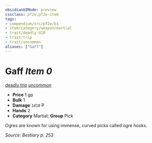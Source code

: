 ```yaml
---
obsidianUIMode: preview
cssclass: pf2e,pf2e-item
tags:
- compendium/src/pf2e/b1
- item/category/weapon/martial
- trait/deadly-d10
- trait/trip
- trait/uncommon
aliases: ["Gaff"]
---
```

# Gaff *Item 0*  
[deadly <d10>](../../../Rules/traits/deadly.md)  [trip](../../../Rules/traits/trip.md)  [uncommon](../../../Rules/traits/uncommon.md)  

- **Price** 1 gp
- **Bulk** 1
- **Damage** `1d10` P
- **Hands** 2
- **Category** Martial; **Group** Pick 

Ogres are known for using immense, curved picks called ogre hooks.

*Source: Bestiary p. 253*